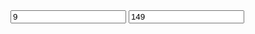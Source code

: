 <aside></aside>

<form><input class="x-textbox x-combinedtextbox" value="9" type="text" id="provice" name="provice" x-citypicker=""> <input class="x-textbox x-combinedtextbox" value="149" type="text" id="city" name="city2"></form>

<article>

<aside class="doc-demo"><script>var a = new CityChooser('provice', 'city');</script></aside>

</article>